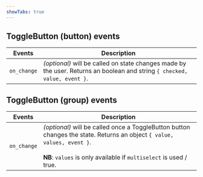 ```yaml
---
showTabs: true
---
```


## ToggleButton (button) events

| Events      | Description                                                                                                               |
| ----------- | ------------------------------------------------------------------------------------------------------------------------- |
| `on_change` | _(optional)_ will be called on state changes made by the user. Returns an boolean and string `{ checked, value, event }`. |

## ToggleButton (group) events

| Events      | Description                                                                                                                                                                                              |
| ----------- | -------------------------------------------------------------------------------------------------------------------------------------------------------------------------------------------------------- |
| `on_change` | _(optional)_ will be called once a ToggleButton button changes the state. Returns an object `{ value, values, event }`. <br /><br /> **NB**: `values` is only available if `multiselect` is used / true. |
